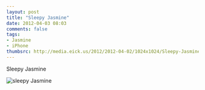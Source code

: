 ```yaml
---
layout: post
title: "Sleepy Jasmine"
date: 2012-04-03 08:03
comments: false
tags: 
- Jasmine
- iPhone
thumbsrc: http://media.eick.us/2012/2012-04-02/1024x1024/Sleepy-Jasmine-2012-02-26-at-08.01.01.jpg
---
```

Sleepy Jasmine



![sleepy Jasmine](http://media.eick.us/media/photographs/2012/2012-04-02/Sleepy-Jasmine-2012-02-26-at-08.01.01.jpg)

